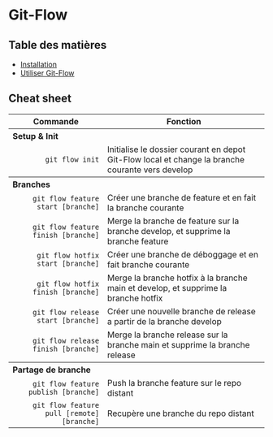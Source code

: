 # Git-Flow

## Table des matières

<ul>
    <li><a href="./02-install/install.md">Installation</a></li>
    <li><a href="./03-scenario/scenario.md">Utiliser Git-Flow</a></li>
</ul>

## Cheat sheet

<table>
    <thead>
        <tr>
            <th>Commande</th>
            <th>Fonction</th>
        </tr>   
    </thead>
    <tbody>
        <tr>
            <th colspan="3" align="left">Setup & Init</th>
        </tr>
        <tr>
            <td align="right"><code>git flow init</code></td>
            <td>Initialise le dossier courant en depot Git-Flow local et change la branche courante vers develop</td>
        </tr>
        <tr>
            <th colspan="3" align="left">Branches</th>
        </tr>
        <tr>
            <td align="right"><code>git flow feature start [branche]</code></td>
            <td>Créer une branche de feature et en fait la branche courante</td>
        </tr>
        <tr>
            <td align="right"><code>git flow feature finish [branche]</code></td>
            <td>Merge la branche de feature sur la branche develop, et supprime la branche feature</td>
        </tr>
        <tr>
            <td align="right"><code>git flow hotfix start [branche]</code></td>
            <td>Créer une branche de déboggage et en fait branche courante</td>
        </tr>
        <tr>
            <td align="right"><code>git flow hotfix finish [branche]</code></td>
            <td>Merge la branche hotfix à la branche main et develop, et supprime la branche hotfix</td>
        </tr>
        <tr>
            <td align="right"><code>git flow release start [branche]</code></td>
            <td>Créer une nouvelle branche de release a partir de la branche develop</td>
            <tr>
                <td align="right"><code>git flow release finish [branche]</code></td>
                <td>Merge la branche release sur la branche main et supprime la branche release </td>
            </tr>
        </tr>
            <th colspan="3" align="left">Partage de branche</th>
        </tr>
        <tr>
            <td align="right"><code>git flow feature publish [branche]</code></td>
            <td>Push la branche feature sur le repo distant</td>
        </tr>
        <tr>
            <td align="right"><code>git flow feature pull [remote] [branche]</code></td>
            <td>Recupère une branche du repo distant</td>
        </tr>
    </tbody>

</table>